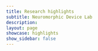```yaml
---
title: Research highlights
subtitle: Neuromorphic Device Lab
description: 
layout: page
showcase: highlights
show_sidebar: false
---
```


